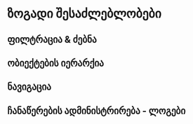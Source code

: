 # ზოგადი შესაძლებლობები

## ფილტრაცია & ძებნა

## ობიექტების იერარქია

## ნავიგაცია

## ჩანაწერების ადმინისტრირება - ლოგები

